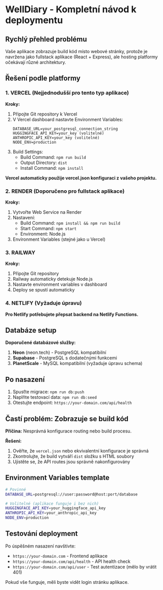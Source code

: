 # WellDiary - Kompletní návod k deploymentu

## Rychlý přehled problému
Vaše aplikace zobrazuje build kód místo webové stránky, protože je navržena jako fullstack aplikace (React + Express), ale hosting platformy očekávají různé architektury.

## Řešení podle platformy

### 1. VERCEL (Nejjednodušší pro tento typ aplikace)

**Kroky:**
1. Připojte Git repository k Vercel
2. V Vercel dashboard nastavte Environment Variables:
   ```
   DATABASE_URL=your_postgresql_connection_string
   HUGGINGFACE_API_KEY=your_key (volitelné)
   ANTHROPIC_API_KEY=your_key (volitelné)
   NODE_ENV=production
   ```
3. Build Settings:
   - Build Command: `npm run build`
   - Output Directory: `dist`
   - Install Command: `npm install`

**Vercel automaticky použije vercel.json konfiguraci z vašeho projektu.**

### 2. RENDER (Doporučeno pro fullstack aplikace)

**Kroky:**
1. Vytvořte Web Service na Render
2. Nastavení:
   - Build Command: `npm install && npm run build`
   - Start Command: `npm start`
   - Environment: Node.js
3. Environment Variables (stejné jako u Vercel)

### 3. RAILWAY

**Kroky:**
1. Připojte Git repository
2. Railway automaticky detekuje Node.js
3. Nastavte environment variables v dashboard
4. Deploy se spustí automaticky

### 4. NETLIFY (Vyžaduje úpravu)

**Pro Netlify potřebujete přepsat backend na Netlify Functions.**

## Databáze setup

**Doporučené databázové služby:**
1. **Neon** (neon.tech) - PostgreSQL kompatibilní
2. **Supabase** - PostgreSQL s dodatečnými funkcemi
3. **PlanetScale** - MySQL kompatibilní (vyžaduje úpravu schema)

## Po nasazení

1. Spusťte migrace: `npm run db:push`
2. Naplňte testovací data: `npm run db:seed`
3. Otestujte endpoint: `https://your-domain.com/api/health`

## Častí problém: Zobrazuje se build kód

**Příčina:** Nesprávná konfigurace routing nebo build procesu.

**Řešení:**
1. Ověřte, že `vercel.json` nebo ekvivalentní konfigurace je správná
2. Zkontrolujte, že build vytváří `dist` složku s HTML soubory
3. Ujistěte se, že API routes jsou správně nakonfigurovány

## Environment Variables template

```bash
# Povinné
DATABASE_URL=postgresql://user:password@host:port/database

# Volitelné (aplikace funguje i bez nich)
HUGGINGFACE_API_KEY=your_huggingface_api_key
ANTHROPIC_API_KEY=your_anthropic_api_key
NODE_ENV=production
```

## Testování deployment

Po úspěšném nasazení navštivte:
- `https://your-domain.com` - Frontend aplikace
- `https://your-domain.com/api/health` - API health check
- `https://your-domain.com/api/user` - Test autentizace (mělo by vrátit 401)

Pokud vše funguje, měli byste vidět login stránku aplikace.